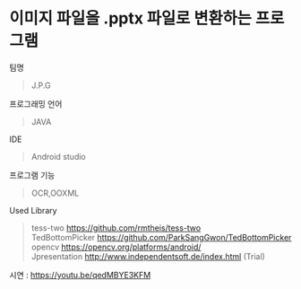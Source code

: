 이미지 파일을 .pptx 파일로 변환하는 프로그램
================================
팀명
>J.P.G

프로그래밍 언어
>JAVA

IDE
>Android studio

프로그램 기능
>OCR,OOXML

Used Library
>tess-two	https://github.com/rmtheis/tess-two  
>TedBottomPicker https://github.com/ParkSangGwon/TedBottomPicker  
>opencv https://opencv.org/platforms/android/  
>Jpresentation  http://www.independentsoft.de/index.html (Trial)

시연  : https://youtu.be/qedMBYE3KFM
